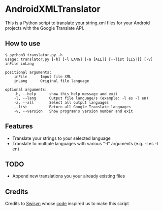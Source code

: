 # AndroidXMLTranslator
This is a Python script to translate your string.xml files for your Android projects with the Google Translate API.

## How to use
```
$ python3 translator.py -h
usage: translator.py [-h] [-l LANG] [-a [ALL]] [--list [LIST]] [-v] inFile inLang

positional arguments:
    inFile		Imput file XML
    inLang		Original file language

optional arguments:
    -h, --help		show this help message and exit
    -l, --lang		Output file language/s (example: -l es -l en)
    -a, --all		Select all output languages
    --list			Return all Google Translate languages
    -v, --version	Show program's version number and exit
```

## Features

 - Translate your strings to your selected language
 - Translate to multiple languages with various "-l" arguments (e.g. -l es -l en)

## TODO

 - Append new translations you your already existing files
 
## Credits
Credits to [Swisyn](https://github.com/Swisyn) whose [code](https://github.com/Swisyn/android-strings.xml-translator) inspired us to make this script
